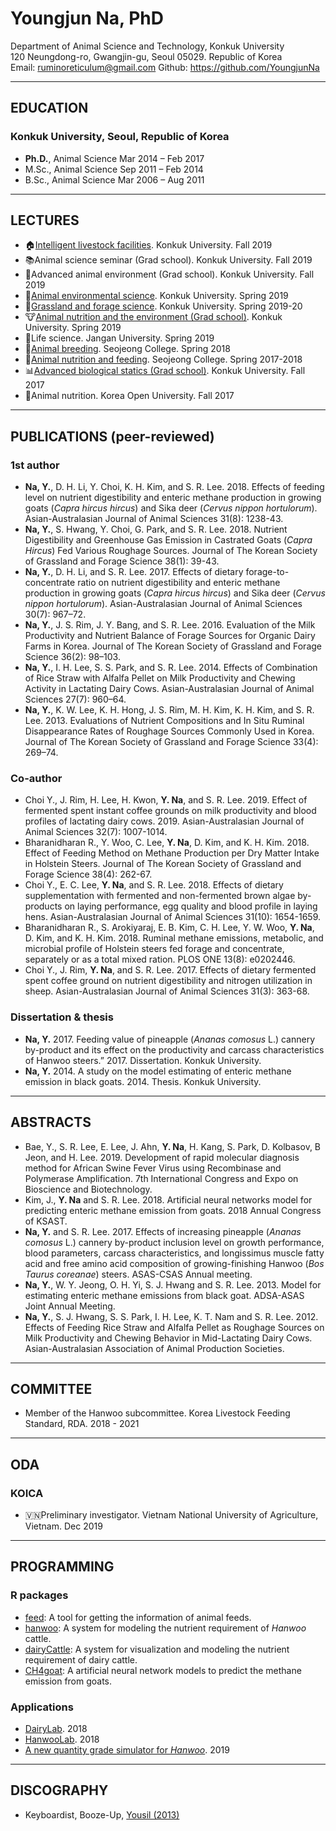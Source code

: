# Youngjun Na, PhD   
Department of Animal Science and Technology, Konkuk University  
120 Neungdong-ro, Gwangjin-gu, Seoul 05029. Republic of Korea  
Email: ruminoreticulum@gmail.com
Github: https://github.com/YoungjunNa

--------------

## EDUCATION
### **Konkuk University**, Seoul, Republic of Korea  
- **Ph.D.**, Animal Science	Mar 2014 – Feb 2017  
- M.Sc., Animal Science	Sep 2011 – Feb 2014  
- B.Sc., Animal Science	Mar 2006 – Aug 2011  

--------------

## LECTURES   
- :house:[Intelligent livestock facilities](https://github.com/YoungjunNa/2019-intelligent-livestock-facilities). Konkuk University. Fall 2019   
- :books:Animal science seminar (Grad school). Konkuk University. Fall 2019
- :cow2:Advanced animal environment (Grad school). Konkuk University. Fall 2019
- :pig:[Animal environmental science](https://youngjunna.github.io/animal-environmental-science/). Konkuk University. Spring 2019  
- :seedling:[Grassland and forage science](https://youngjunna.github.io/presentation/2019/03/12/forage-sci-intro.html). Konkuk University. Spring 2019-20   
- :cow:[Animal nutrition and the environment (Grad school)](https://github.com/YoungjunNa/2019-animal-nutrition-and-the-environment). Konkuk University. Spring 2019   
- :revolving_hearts:Life science. Jangan University. Spring 2019  
- :pig2:[Animal breeding](https://github.com/YoungjunNa/2018_breeding_science). Seojeong College. Spring 2018
- :dog:[Animal nutrition and feeding](https://github.com/YoungjunNa/2018_animal_nutrition_and_feeding). Seojeong College. Spring 2017-2018  
- :bar_chart:[Advanced biological statics (Grad school)](https://github.com/YoungjunNa/2017_advanced_biological_statics). Konkuk University. Fall 2017  
- :sheep:Animal nutrition. Korea Open University. Fall 2017

--------------

## PUBLICATIONS (peer-reviewed)  
### 1st author
- **Na, Y.**, D. H. Li, Y. Choi, K. H. Kim, and S. R. Lee. 2018.
Effects of feeding level on nutrient digestibility and enteric methane production in growing goats (*Capra hircus hircus*) and Sika deer (*Cervus nippon hortulorum*). Asian-Australasian Journal of Animal Sciences 31(8): 1238-43.  
- **Na, Y.**, S. Hwang, Y. Choi, G. Park, and S. R. Lee. 2018. Nutrient Digestibility and Greenhouse Gas Emission in Castrated Goats (*Capra Hircus*) Fed Various Roughage Sources. Journal of The Korean Society of Grassland and Forage Science 38(1): 39-43.  
- **Na, Y.**, D. H. Li, and S. R. Lee. 2017. Effects of dietary forage-to-concentrate ratio on nutrient digestibility and enteric methane production in growing goats (*Capra hircus hircus*) and Sika deer (*Cervus nippon hortulorum*). Asian-Australasian Journal of Animal Sciences 30(7): 967–72.  
- **Na, Y.**, J. S. Rim, J. Y. Bang, and S. R. Lee. 2016. Evaluation of the Milk Productivity and Nutrient Balance of Forage Sources for Organic Dairy Farms in Korea. Journal of The Korean Society of Grassland and Forage Science 36(2): 98–103.   
- **Na, Y.**, I. H. Lee, S. S. Park, and S. R. Lee. 2014. Effects of Combination of Rice Straw with Alfalfa Pellet on Milk Productivity and Chewing Activity in Lactating Dairy Cows. Asian-Australasian Journal of Animal Sciences 27(7): 960–64.  
- **Na, Y.**, K. W. Lee, K. H. Hong, J. S. Rim, M. H. Kim, K. H. Kim, and S. R. Lee. 2013. Evaluations of Nutrient Compositions and In Situ Ruminal Disappearance Rates of Roughage Sources Commonly Used in Korea. Journal of The Korean Society of Grassland and Forage Science 33(4): 269–74.  

### Co-author
- Choi Y., J. Rim, H. Lee, H. Kwon, **Y. Na**, and S. R. Lee. 2019. Effect of fermented spent instant coffee grounds on milk productivity and blood profiles of lactating dairy cows. 2019. Asian-Australasian Journal of Animal Sciences 32(7): 1007-1014.  
- Bharanidharan R., Y. Woo, C. Lee, **Y. Na**, D. Kim, and K. H. Kim. 2018. Effect of Feeding Method on Methane Production per Dry Matter Intake in Holstein Steers. Journal of The Korean Society of Grassland and Forage Science 38(4): 262-67.   
- Choi Y., E. C. Lee, **Y. Na**, and S. R. Lee. 2018. Effects of dietary supplementation with fermented and non-fermented brown algae by-products on laying performance, egg quality and blood profile in laying hens. Asian-Australasian Journal of Animal Sciences 31(10): 1654-1659.
- Bharanidharan R., S. Arokiyaraj, E. B. Kim, C. H. Lee, Y. W. Woo, **Y. Na**, D. Kim, and K. H. Kim. 2018. Ruminal methane emissions, metabolic, and microbial profile of Holstein steers fed forage and concentrate, separately or as a total mixed ration. PLOS ONE 13(8): e0202446.  
- Choi Y., J. Rim, **Y. Na**, and S. R. Lee. 2017. Effects of dietary fermented spent coffee ground on nutrient digestibility and nitrogen utilization in sheep. Asian-Australasian Journal of Animal Sciences 31(3): 363-68.

### Dissertation & thesis  
- **Na, Y.** 2017. Feeding value of pineapple (*Ananas comosus* L.) cannery by-product and its effect on the productivity and carcass characteristics of Hanwoo steers.” 2017. Dissertation. Konkuk University.  
- **Na, Y.** 2014. A study on the model estimating of enteric methane emission in black goats. 2014. Thesis. Konkuk University.

--------------

## ABSTRACTS
- Bae, Y., S. R. Lee, E. Lee, J. Ahn, **Y. Na**, H. Kang, S. Park, D. Kolbasov, B Jeon, and H. Lee. 2019. Development of rapid molecular diagnosis method for African Swine Fever Virus using Recombinase and Polymerase Amplification. 7th International Congress and Expo on Bioscience and Biotechnology.  
- Kim, J., **Y. Na** and S. R. Lee. 2018. Artificial neural networks model for predicting enteric methane emission from goats. 2018 Annual Congress of KSAST.  
- **Na, Y.** and S. R. Lee. 2017. Effects of increasing pineapple (*Ananas comosus* L.) cannery by-product inclusion level on growth performance, blood parameters, carcass characteristics, and longissimus muscle fatty acid and free amino acid composition of growing-finishing Hanwoo (*Bos Taurus coreanae*) steers. ASAS-CSAS Annual meeting.   
- **Na, Y.**, W. Y. Jeong, O. H. Yi, S. J. Hwang and S. R. Lee. 2013. Model for estimating enteric methane emissions from black goat. ADSA-ASAS Joint Annual Meeting.  
- **Na, Y.**, S. J. Hwang, S. S. Park, I. H. Lee, K. T. Nam and S. R. Lee. 2012. Effects of Feeding Rice Straw and Alfalfa Pellet as Roughage Sources on Milk Productivity and Chewing Behavior in Mid-Lactating Dairy Cows. Asian-Australasian Association of Animal Production Societies.  

--------------
## COMMITTEE
- Member of the Hanwoo subcommittee. Korea Livestock Feeding Standard, RDA. 2018 - 2021  

--------------

## ODA  
### KOICA
- :vietnam:Preliminary investigator. Vietnam National University of Agriculture, Vietnam. Dec 2019  

--------------
## PROGRAMMING  
### R packages  
- [feed](https://github.com/adatalab/feed): A tool for getting the information of animal feeds.    
- [hanwoo](https://github.com/adatalab/hanwoo): A system for modeling the nutrient requirement of *Hanwoo* cattle.   
- [dairyCattle](https://github.com/adatalab/dairyCattle): A system for visualization and modeling the nutrient requirement of dairy cattle.
- [CH4goat](https://github.com/adatalab/CH4goat): A artificial neural network models to predict the methane emission from goats.

### Applications  
- [DairyLab](https://adatalab.github.io/dairylab-pro). 2018  
- [HanwooLab](https://youngjunna.shinyapps.io/hanwoolab-example/). 2018  
- [A new quantity grade simulator for *Hanwoo*](https://youngjunna.shinyapps.io/hanwoo-new-windex/). 2019  

--------------

## DISCOGRAPHY
- Keyboardist, Booze-Up, [Yousil (2013)](http://www.melon.com/album/detail.htm?albumId=2094686)  
